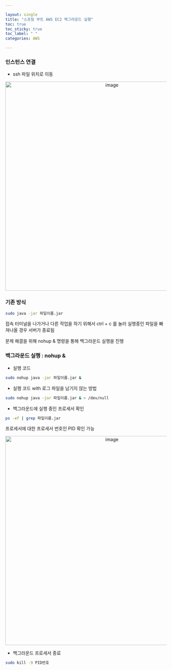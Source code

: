 ```yaml
---

layout: single
title: "스프링 부트 AWS EC2 백그라운드 실행"
toc: true
toc_sticky: true
toc_label: " "
categories: AWS

---
```


### 인스턴스 연결

- ssh 파일 위치로 이동

<center><img width="650" alt="image" src="https://github.com/why-only-english/Programmers/assets/114092152/4858aa79-4f8e-480a-99e7-22d46a4fa4c6"></center>

### 기존 방식

```bash
sudo java -jar 파일이름.jar
```

접속 터미널을 나가거나 다른 작업을 하기 위해서 ctrl + c 를 눌러 실행중인 파일을 빠져나올 경우 서버가 종료됨

문제 해결을 위해 nohup & 명령을 통해 백그라운드 실행을 진행

### 백그라운드 실행 : nohup &

- 실행 코드

```bash
sudo nohup java -jar 파일이름.jar &
```

- 실행 코드 with 로그 파일을 남기지 않는 방법

```bash
sudo nohup java -jar 파일이름.jar & > /dev/null
```

- 백그라운드에 실행 중인 프로세서 확인

```bash
ps -ef | grep 파일이름.jar
```

프로세서에 대한 프로세서 번호인 PID 확인 가능

<center>
<img width="650" alt="image" src="https://github.com/why-only-english/Programmers/assets/114092152/d50b04b1-d78b-4d08-bc50-b8d91012f520">
</center>

- 백그라운드 프로세서 종료

```bash
sudo kill -9 PID번호
```